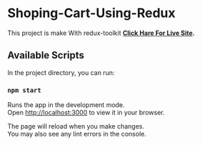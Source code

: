 # Shoping-Cart-Using-Redux

This project is make With redux-toolkit **[Click Hare For Live Site]([https://github.com/facebook/create-react-app](https://shoping-card-useing-redux-toolkit.netlify.app/)).**

## Available Scripts

In the project directory, you can run:

### `npm start`

Runs the app in the development mode.\
Open [http://localhost:3000](http://localhost:3000) to view it in your browser.

The page will reload when you make changes.\
You may also see any lint errors in the console.

